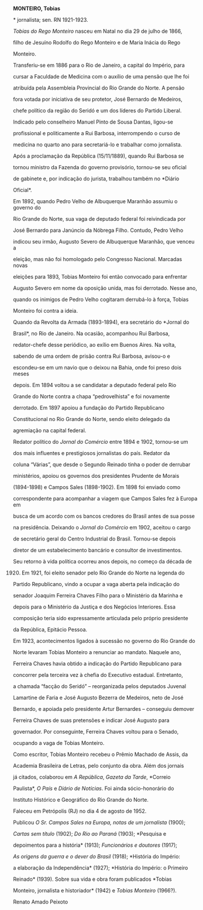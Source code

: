 **MONTEIRO, Tobias**



\* jornalista; sen. RN 1921-1923.



*Tobias do Rego Monteiro* nasceu em Natal no dia 29 de julho de 1866,

filho de Jesuíno Rodolfo do Rego Monteiro e de Maria Inácia do Rego

Monteiro.



Transferiu-se em 1886 para o Rio de Janeiro, a capital do Império, para

cursar a Faculdade de Medicina com o auxílio de uma pensão que lhe foi

atribuída pela Assembleia Provincial do Rio Grande do Norte. A pensão

fora votada por iniciativa de seu protetor, José Bernardo de Medeiros,

chefe político da região do Seridó e um dos líderes do Partido Liberal.

Indicado pelo conselheiro Manuel Pinto de Sousa Dantas, ligou-se

profissional e politicamente a Rui Barbosa, interrompendo o curso de

medicina no quarto ano para secretariá-lo e trabalhar como jornalista.

Após a proclamação da República (15/11/1889), quando Rui Barbosa se

tornou ministro da Fazenda do governo provisório, tornou-se seu oficial

de gabinete e, por indicação do jurista, trabalhou também no *Diário

Oficial*.



Em 1892, quando Pedro Velho de Albuquerque Maranhão assumiu o governo do

Rio Grande do Norte, sua vaga de deputado federal foi reivindicada por

José Bernardo para Janúncio da Nóbrega Filho. Contudo, Pedro Velho

indicou seu irmão, Augusto Severo de Albuquerque Maranhão, que venceu a

eleição, mas não foi homologado pelo Congresso Nacional. Marcadas novas

eleições para 1893, Tobias Monteiro foi então convocado para enfrentar

Augusto Severo em nome da oposição unida, mas foi derrotado. Nesse ano,

quando os inimigos de Pedro Velho cogitaram derrubá-lo à força, Tobias

Monteiro foi contra a ideia.



Quando da Revolta da Armada (1893-1894), era secretário do *Jornal do

Brasil*, no Rio de Janeiro. Na ocasião, acompanhou Rui Barbosa,

redator-chefe desse periódico, ao exílio em Buenos Aires. Na volta,

sabendo de uma ordem de prisão contra Rui Barbosa, avisou-o e

escondeu-se em um navio que o deixou na Bahia, onde foi preso dois meses

depois. Em 1894 voltou a se candidatar a deputado federal pelo Rio

Grande do Norte contra a chapa “pedrovelhista” e foi novamente

derrotado. Em 1897 apoiou a fundação do Partido Republicano

Constitucional no Rio Grande do Norte, sendo eleito delegado da

agremiação na capital federal.



Redator político do *Jornal do Comércio* entre 1894 e 1902, tornou-se um

dos mais influentes e prestigiosos jornalistas do país. Redator da

coluna “Várias”, que desde o Segundo Reinado tinha o poder de derrubar

ministérios, apoiou os governos dos presidentes Prudente de Morais

(1894-1898) e Campos Sales (1898-1902). Em 1898 foi enviado como

correspondente para acompanhar a viagem que Campos Sales fez à Europa em

busca de um acordo com os bancos credores do Brasil antes de sua posse

na presidência. Deixando o *Jornal do Comércio* em 1902, aceitou o cargo

de secretário geral do Centro Industrial do Brasil. Tornou-se depois

diretor de um estabelecimento bancário e consultor de investimentos.



Seu retorno à vida política ocorreu anos depois, no começo da década de

1920. Em 1921, foi eleito senador pelo Rio Grande do Norte na legenda do

Partido Republicano, vindo a ocupar a vaga aberta pela indicação do

senador Joaquim Ferreira Chaves Filho para o Ministério da Marinha e

depois para o Ministério da Justiça e dos Negócios Interiores. Essa

composição teria sido expressamente articulada pelo próprio presidente

da República, Epitácio Pessoa.



Em 1923, acontecimentos ligados à sucessão no governo do Rio Grande do

Norte levaram Tobias Monteiro a renunciar ao mandato. Naquele ano,

Ferreira Chaves havia obtido a indicação do Partido Republicano para

concorrer pela terceira vez à chefia do Executivo estadual. Entretanto,

a chamada “facção do Seridó” – reorganizada pelos deputados Juvenal

Lamartine de Faria e José Augusto Bezerra de Medeiros, neto de José

Bernardo, e apoiada pelo presidente Artur Bernardes – conseguiu demover

Ferreira Chaves de suas pretensões e indicar José Augusto para

governador. Por conseguinte, Ferreira Chaves voltou para o Senado,

ocupando a vaga de Tobias Monteiro.



Como escritor, Tobias Monteiro recebeu o Prêmio Machado de Assis, da

Academia Brasileira de Letras, pelo conjunto da obra. Além dos jornais

já citados, colaborou em *A República*, *Gazeta da Tarde*, *Correio

Paulista*, *O País* e *Diário de Notícias*. Foi ainda sócio-honorário do

Instituto Histórico e Geográfico do Rio Grande do Norte.



Faleceu em Petrópolis (RJ) no dia 4 de agosto de 1952.



Publicou *O Sr. Campos Sales na Europa, notas de um jornalista* (1900);

*Cartas sem título* (1902); *Do Rio ao Paraná* (1903); *Pesquisa e

depoimentos para a história* (1913); *Funcionários e doutores* (1917);

*As origens da guerra e o dever do Brasil* (1918); *História do Império:

a elaboração da Independência* (1927); *História do Império: o Primeiro

Reinado* (1939). Sobre sua vida e obra foram publicados *Tobias

Monteiro, jornalista e historiador* (1942) e *Tobias Monteiro* (1966?).



Renato Amado Peixoto



